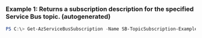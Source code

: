 ### Example 1: Returns a subscription description for the specified Service Bus topic. (autogenerated)
```powershell
PS C:\> Get-AzServiceBusSubscription -Name SB-TopicSubscription-Example1 -Namespace SB-Example1 -ResourceGroupName Default-ServiceBus-WestUS -Topic SB-Topic_exampl1
```

